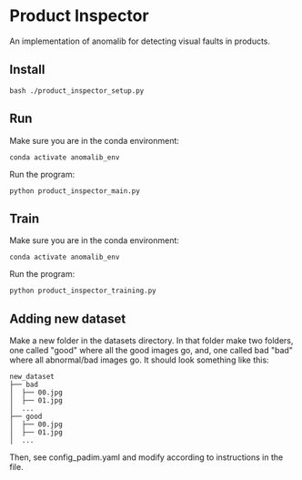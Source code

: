 # Product Inspector

An implementation of anomalib for detecting visual faults in products. 

## Install

    bash ./product_inspector_setup.py

## Run

Make sure you are in the conda environment:

    conda activate anomalib_env

Run the program:

    python product_inspector_main.py

## Train

Make sure you are in the conda environment:

    conda activate anomalib_env

Run the program:

    python product_inspector_training.py

## Adding new dataset

Make a new folder in the datasets directory. In that folder make two folders, one called "good" where all the good images go, and, one called bad "bad" where all abnormal/bad images go. It should look something like this:

    new_dataset
    ├── bad
    │  ├── 00.jpg
    │  ├── 01.jpg
    │  ...
    ├── good
    │  ├── 00.jpg
    │  ├── 01.jpg
    │  ...

Then, see config_padim.yaml and modify according to instructions in the file. 
